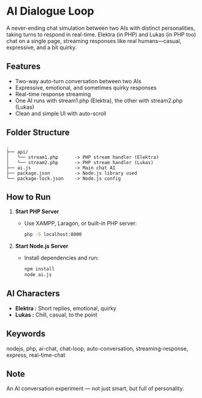 # AI Dialogue Loop

A never-ending chat simulation between two AIs with distinct personalities, taking turns to respond in real-time. Elektra (in PHP) and Lukas (in PHP too) chat on a single page, streaming responses like real humans—casual, expressive, and a bit quirky.

## Features

- Two-way auto-turn conversation between two AIs
- Expressive, emotional, and sometimes quirky responses
- Real-time response streaming
- One AI runs with stream1.php (Elektra), the other with stream2.php (Lukas)
- Clean and simple UI with auto-scroll

## Folder Structure

```
.
├── api/
│   └── stream1.php      -> PHP stream handler (Elektra)
│   └── stream2.php      -> PHP stream handler (Lukas)
├── ai.js                -> Main chat AI
├── package.json         -> Node.js library used
└── package-lock.json    -> Node.js config
```

## How to Run

1. **Start PHP Server**
   - Use XAMPP, Laragon, or built-in PHP server:
     ```bash
     php -S localhost:8000
     ```

2. **Start Node.js Server**
   - Install dependencies and run:
     ```bash
     npm install
     node ai.js
     ```

## AI Characters

- **Elektra :** Short replies, emotional, quirky
- **Lukas :** Chill, casual, to the point

## Keywords

nodejs, php, ai-chat, chat-loop, auto-conversation, streaming-response, express, real-time-chat

## Note

An AI conversation experiment — not just smart, but full of personality.
